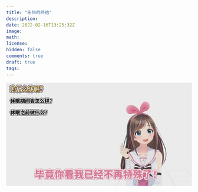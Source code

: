 ```yaml
---
title: "永恒的终结"
description: 
date: 2022-02-16T13:25:32Z
image: 
math: 
license: 
hidden: false
comments: true
draft: true
tags:
---
```

![绊爱宣布无限期停止活动](QQ图片20220216132558.jpg)
